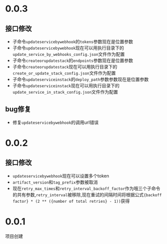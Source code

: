 # 0.0.3

## 接口修改

+ 子命令`updateservicebywebhook`的`tokens`参数现在是位置参数
+ 子命令`updateservicebywebhook`现在可以用执行目录下的`update_service_by_webhooks_config.json`文件作为配置
+ 子命令`createorupdatestack`的`endpoints`参数现在是位置参数
+ 子命令`createorupdatestack`现在可以用执行目录下的`create_or_update_stack_config.json`文件作为配置
+ 子命令`updateserviceinstack`的`deploy_path`参数参数现在是位置参数
+ 子命令`updateserviceinstack`现在可以用执行目录下的`update_service_in_stack_config.json`文件作为配置

## bug修复

+ 修复`updateservicebywebhook`的调用url错误

# 0.0.2

## 接口修改

+ `updateservicebywebhook`现在可以设置多个token
+ `artifact_version`和`tag_prefix`参数被取消
+ 现在`retry_max_times`和`retry_interval_backoff_factor`作为哦三个子命令的共有参数,`retry_interval`被移除,现在重试的间隔时间将根据公式`{backoff factor} * (2 ** ({number of total retries} - 1))`获得

# 0.0.1

项目创建